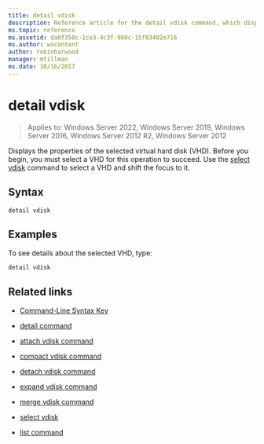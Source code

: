 ```yaml
---
title: detail vdisk
description: Reference article for the detail vdisk command, which displays the properties of the selected virtual hard disk (VHD).
ms.topic: reference
ms.assetid: da0f350c-1ce3-4c3f-988c-15f83402e716
ms.author: wscontent
author: robinharwood
manager: mtillman
ms.date: 10/16/2017
---
```


# detail vdisk

>Applies to: Windows Server 2022, Windows Server 2019, Windows Server 2016, Windows Server 2012 R2, Windows Server 2012

Displays the properties of the selected virtual hard disk (VHD). Before you begin, you must select a VHD for this operation to succeed. Use the [select vdisk](select-vdisk.md) command to select a VHD and shift the focus to it.

## Syntax

```
detail vdisk
```

## Examples

To see details about the selected VHD, type:

```
detail vdisk
```

## Related links

- [Command-Line Syntax Key](command-line-syntax-key.md)

- [detail command](detail.md)

- [attach vdisk command](attach-vdisk.md)

- [compact vdisk command](compact-vdisk.md)

- [detach vdisk command](detach-vdisk.md)

- [expand vdisk command](expand-vdisk.md)

- [merge vdisk command](merge-vdisk.md)

- [select vdisk](select-vdisk.md)

- [list command](list.md)
